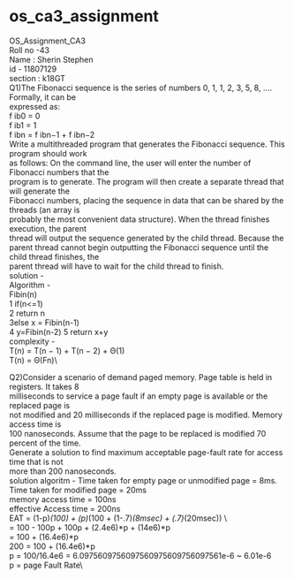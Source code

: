 # os_ca3_assignment
OS_Assignment_CA3\
Roll no -43\
Name : Sherin Stephen\
id - 11807129\
section : k18GT\
Q1)The Fibonacci sequence is the series of numbers 0, 1, 1, 2, 3, 5, 8, .... Formally, it can be\
expressed as:\
f ib0 = 0\
f ib1 = 1\
f ibn = f ibn−1 + f ibn−2\
Write a multithreaded program that generates the Fibonacci sequence. This program should work\
as follows: On the command line, the user will enter the number of Fibonacci numbers that the\
program is to generate. The program will then create a separate thread that will generate the\
Fibonacci numbers, placing the sequence in data that can be shared by the threads (an array is\
probably the most convenient data structure). When the thread finishes execution, the parent\
thread will output the sequence generated by the child thread. Because the\
parent thread cannot begin outputting the Fibonacci sequence until the child thread finishes, the\
parent thread will have to wait for the child thread to finish.\
solution -\
Algorithm -\
Fibin(n)\
1 if(n<=1)\
2        return n\
3else x = Fibin(n-1)\
4        y=Fibin(n-2)
5        return x+y\
complexity -\
T(n) = T(n − 1) + T(n − 2) + Θ(1)\
T(n) = Θ(Fn)\


Q2)Consider a scenario of demand paged memory. Page table is held in registers. It takes 8\
milliseconds to service a page fault if an empty page is available or the replaced page is\
not modified and 20 milliseconds if the replaced page is modified. Memory access time is\
100 nanoseconds. Assume that the page to be replaced is modified 70 percent of the time.\
Generate a solution to find maximum acceptable page-fault rate for access time that is not\
more than 200 nanoseconds.\
solution algoritm - Time taken for empty page or unmodified page = 8ms.\
Time taken for modified page = 20ms\
memory access time = 100ns\
effective Access time = 200ns\
      EAT = (1-p)*(100) + (p)*(100 + (1-.7)*(8msec) + (.7)*(20msec)) \  
	  = 100 - 100p + 100p + (2.4e6)*p + (14e6)*p\
	  = 100 + (16.4e6)*p\
      200 = 100 + (16.4e6)*p\
      p = 100/16.4e6 = 6.0975609756097560975609756097561e-6 ~ 6.01e-6\
      p = page Fault Rate\


